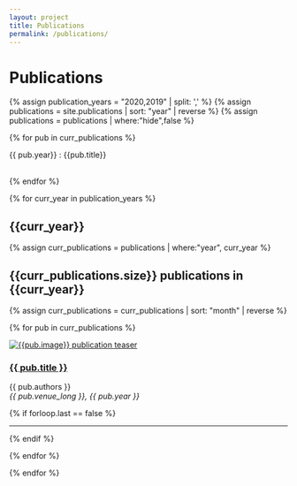 ```yaml
---
layout: project
title: Publications
permalink: /publications/
---
```




# Publications


{% assign publication_years = "2020,2019" | split: ',' %}
{% assign publications = site.publications | sort: "year" | reverse %}
{% assign publications = publications | where:"hide",false %}

{% for pub in curr_publications %}

<p> {{ pub.year}} :  {{pub.title}}</p>
<br>
{% endfor %} 

{% for curr_year in publication_years %}

<h2>{{curr_year}}</h2>

{% assign curr_publications = publications | where:"year", curr_year %}

<h2>{{curr_publications.size}} publications in {{curr_year}}</h2>

{% assign curr_publications = curr_publications | sort: "month" | reverse %}

{% for pub in curr_publications %}

<div class="row">
    <div class="col-md-4">
         <div class="pubteaserbs">
            <a href="{{site.url  | append: site.baseurl | append: pub.permalink}}">
            <img class="media-object" src="../{{ pub.image }}" alt="{{pub.image}} publication teaser"/>
             </a>
        </div>
    </div>
    <!-- <div class="col-md-1"></div> -->
    <div class="col-md-8">
        <div class="pubitembs">
  <h3><a href="{{site.url  | append: site.baseurl | append: pub.permalink}}">{{ pub.title }}</a></h3>
  <p class="b">{{ pub.authors }}
    <br>
    <em>{{ pub.venue_long }}, {{ pub.year }}</em>
   </p>
</div>
</div>
</div>


{% if forloop.last == false %}
<hr>
{% endif %}

{% endfor %} 

{% endfor %} 
